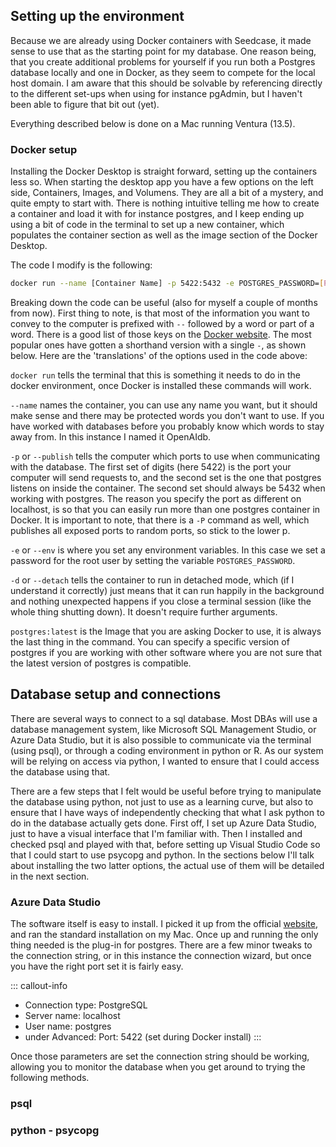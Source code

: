 ## Setting up the environment

Because we are already using Docker containers with Seedcase, it made sense to use that as the starting point for my database.  One reason being, that you create additional problems for yourself if you run both a Postgres database locally and one in Docker, as they seem to compete for the local host domain.  I am aware that this should be solvable by referencing directly to the different set-ups when using for instance pgAdmin, but I haven't been able to figure that bit out (yet).

Everything described below is done on a Mac running Ventura (13.5).

### Docker setup

Installing the Docker Desktop is straight forward, setting up the containers less so.  When starting the desktop app you have a few options on the left side, Containers, Images, and Volumens.  They are all a bit of a mystery, and quite empty to start with.  There is nothing intuitive telling me how to create a container and load it with for instance postgres, and I keep ending up using a bit of code in the terminal to set up a new container, which populates the container section as well as the image section of the Docker Desktop.

The code I modify is the following:

``` bash
docker run --name [Container Name] -p 5422:5432 -e POSTGRES_PASSWORD=[Password] -d postgres:latest 
```

Breaking down the code can be useful (also for myself a couple of months from now).  First thing to note, is that most of the information you want to convey to the computer is prefixed with `--` followed by a word or part of a word.  There is a good list of those keys on the [Docker website](https://docs.docker.com/engine/reference/commandline/run/).  The most popular ones have gotten a shorthand version with a single `-`, as shown below.  Here are the 'translations' of the options used in the code above:

`docker run` tells the terminal that this is something it needs to do in the docker environment, once Docker is installed these commands will work.

`--name` names the container, you can use any name you want, but it should make sense and there may be protected words you don't want to use.  If you have worked with databases before you probably know which words to stay away from.  In this instance I named it OpenAIdb.

`-p` or `--publish` tells the computer which ports to use when communicating with the database.  The first set of digits (here 5422) is the port your computer will send requests to, and the second set is the one that postgres listens on inside the container.  The second set should always be 5432 when working with postgres.  The reason you specify the port as different on localhost, is so that you can easily run more than one postgres container in Docker.  It is important to note, that there is a `-P` command as well, which publishes all exposed ports to random ports, so stick to the lower p.

`-e` or `--env` is where you set any environment variables.  In this case we set a password for the root user by setting the variable `POSTGRES_PASSWORD`.

`-d` or `--detach` tells the container to run in detached mode, which (if I understand it correctly) just means that it can run happily in the background and nothing unexpected happens if you close a terminal session (like the whole thing shutting down).  It doesn't require further arguments.

`postgres:latest` is the Image that you are asking Docker to use, it is always the last thing in the command.  You can specify a specific version of postgres if you are working with other software where you are not sure that the latest version of postgres is compatible.


## Database setup and connections

There are several ways to connect to a sql database.  Most DBAs will use a database management system, like Microsoft SQL Management Studio, or Azure Data Studio, but it is also possible to communicate via the terminal (using psql), or through a coding environment in python or R. As our system will be relying on access via python, I wanted to ensure that I could access the database using that.  

There are a few steps that I felt would be useful before trying to manipulate the database using python, not just to use as a learning curve, but also to ensure that I have ways of independently checking that what I ask python to do in the database actually gets done.  First off, I set up Azure Data Studio, just to have a visual interface that I'm familiar with.  Then I installed and checked psql and played with that, before setting up Visual Studio Code so that I could start to use psycopg and python.  In the sections below I'll talk about installing the two latter options, the actual use of them will be detailed in the next section.

### Azure Data Studio

The software itself is easy to install.  I picked it up from the official [website](https://azure.microsoft.com/en-us/products/data-studio), and ran the standard installation on my Mac.  Once up and running the only thing needed is the plug-in for postgres.  There are a few minor tweaks to the connection string, or in this instance the connection wizard, but once you have the right port set it is fairly easy.  

::: callout-info
* Connection type: PostgreSQL
* Server name: localhost
* User name: postgres
* under Advanced: Port: 5422 (set during Docker install)
:::

Once those parameters are set the connection string should be working, allowing you to monitor the database when you get around to trying the following methods.

### psql



### python - psycopg


<!-- TODO: describe how to set up the access control file   -->